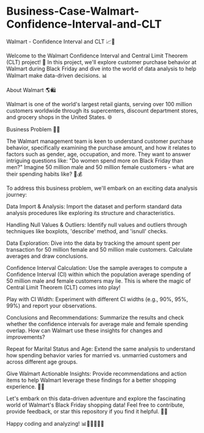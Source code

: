 # Business-Case-Walmart-Confidence-Interval-and-CLT
Walmart - Confidence Interval and CLT 📈🛒

Welcome to the Walmart Confidence Interval and Central Limit Theorem (CLT) project! 🚀 In this project, we'll explore customer purchase behavior at Walmart during Black Friday and dive into the world of data analysis to help Walmart make data-driven decisions. 📊

About Walmart 🌎🛍

Walmart is one of the world's largest retail giants, serving over 100 million customers worldwide through its supercenters, discount department stores, and grocery shops in the United States. 🌐

Business Problem 📝🤔

The Walmart management team is keen to understand customer purchase behavior, specifically examining the purchase amount, and how it relates to factors such as gender, age, occupation, and more. They want to answer intriguing questions like: "Do women spend more on Black Friday than men?" Imagine 50 million male and 50 million female customers - what are their spending habits like? 🛒💰

To address this business problem, we'll embark on an exciting data analysis journey:

Data Import & Analysis: Import the dataset and perform standard data analysis procedures like exploring its structure and characteristics.

Handling Null Values & Outliers: Identify null values and outliers through techniques like boxplots, 'describe' method, and 'isnull' checks.

Data Exploration: Dive into the data by tracking the amount spent per transaction for 50 million female and 50 million male customers. Calculate averages and draw conclusions.

Confidence Interval Calculation: Use the sample averages to compute a Confidence Interval (CI) within which the population average spending of 50 million male and female customers may lie. This is where the magic of Central Limit Theorem (CLT) comes into play!

Play with CI Width: Experiment with different CI widths (e.g., 90%, 95%, 99%) and report your observations.

Conclusions and Recommendations: Summarize the results and check whether the confidence intervals for average male and female spending overlap. How can Walmart use these insights for changes and improvements?

Repeat for Marital Status and Age: Extend the same analysis to understand how spending behavior varies for married vs. unmarried customers and across different age groups.

Give Walmart Actionable Insights: Provide recommendations and action items to help Walmart leverage these findings for a better shopping experience. 🤝💼

Let's embark on this data-driven adventure and explore the fascinating world of Walmart's Black Friday shopping data! Feel free to contribute, provide feedback, or star this repository if you find it helpful. 🌟🤗

Happy coding and analyzing! 📊👩‍💻👨‍💻🚀
